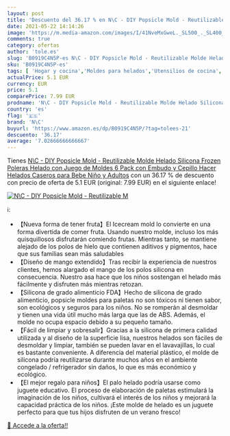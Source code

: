 ```yaml
---
layout: post
title: 'Descuento del 36.17 % en N\C - DIY Popsicle Mold - Reutilizable M'
date: 2021-05-22 14:14:26
image: 'https://m.media-amazon.com/images/I/41NveMxGweL._SL500_._SL400_.jpg'
comments: true
category: ofertas
author: 'tole.es'
slug: 'B0919C4N5P-es N\C - DIY Popsicle Mold - Reutilizable Molde Helado...'
sku: 'B0919C4N5P-es'
tags: [ 'Hogar y cocina','Moldes para helados','Utensilios de cocina','bebe','n\c', ]
actualPrice: 5.1 EUR
currency: EUR
price: 5.1
comparePrice: 7.99 EUR
prodname: 'N\C - DIY Popsicle Mold - Reutilizable Molde Helado Silicona  Frozen Poleras Helado con Juego de Moldes 6 Pack con Embudo y Cepillo  Hacer Helados Caseros para Bebe  Niño y Adultos'
country: 'es'
flag: '🇪🇸'
brand: 'N\C'
buyurl: 'https://www.amazon.es/dp/B0919C4N5P/?tag=tolees-21'
descuento: '36.17'
average: '7.02666666666667'
---
```


Tienes [N\C - DIY Popsicle Mold - Reutilizable Molde Helado Silicona  Frozen Poleras Helado con Juego de Moldes 6 Pack con Embudo y Cepillo  Hacer Helados Caseros para Bebe  Niño y Adultos](https://www.amazon.es/dp/B0919C4N5P/?tag=tolees-21) con un 36.17 % de descuento con precio de oferta de 5.1 EUR (original: 7.99 EUR) en el siguiente enlace!

[![N\C - DIY Popsicle Mold - Reutilizable M](https://m.media-amazon.com/images/I/41NveMxGweL._SL500_._SL400_.jpg)](https://www.amazon.es/dp/B0919C4N5P/?tag=tolees-21)

ℹ️:

- 【Nueva forma de tener fruta】El Icecream mold lo convierte en una forma divertida de comer fruta. Usando nuestro molde, incluso los más quisquillosos disfrutarán comiendo frutas. Mientras tanto, se mantiene alejado de los polos de hielo que contienen aditivos y pigmentos, hace que sus familias sean más saludables
- 【Diseño de mango extendido】Tras recibir la experiencia de nuestros clientes, hemos alargado el mango de los polos silicona en consecuencia. Nuestro asa hace que los niños sostengan el helado más fácilmente y disfruten más mientras retozan.
- 【Silicona de grado alimenticio FDA】Hecho de silicona de grado alimenticio, popsicle moldes para paletas no son tóxicos ni tienen sabor, son ecológicos y seguros para los niños. No se romperán al desmoldar y tienen una vida útil mucho más larga que las de ABS. Además, el molde no ocupa espacio debido a su pequeño tamaño.
- 【Fácil de limpiar y sobresalir】Gracias a la silicona de primera calidad utilizada y al diseño de la superficie lisa, nuestros helados son fáciles de desmoldar y limpiar, también se pueden lavar en el lavavajillas, lo cual es bastante conveniente. A diferencia del material plástico, el molde de silicona podría reutilizarse durante muchos años en el ambiente congelado / refrigerador sin daños, lo que es más económico y ecológico.
- 【El mejor regalo para niños】El palo helado podría usarse como juguete educativo. El proceso de elaboración de paletas estimulará la imaginación de los niños, cultivará el interés de los niños y mejorará la capacidad práctica de los niños. ¡Este molde de helado es un juguete perfecto para que tus hijos disfruten de un verano fresco!

[🛒 Accede a la oferta!!](https://www.amazon.es/dp/B0919C4N5P/?tag=tolees-21)
